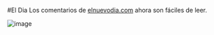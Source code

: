 #El Dia
Los comentarios de [elnuevodia.com](http://elnuevodia.com) ahora son fáciles de leer.

![image](http://dl.dropbox.com/u/1364069/elweb_files/eldia.png)